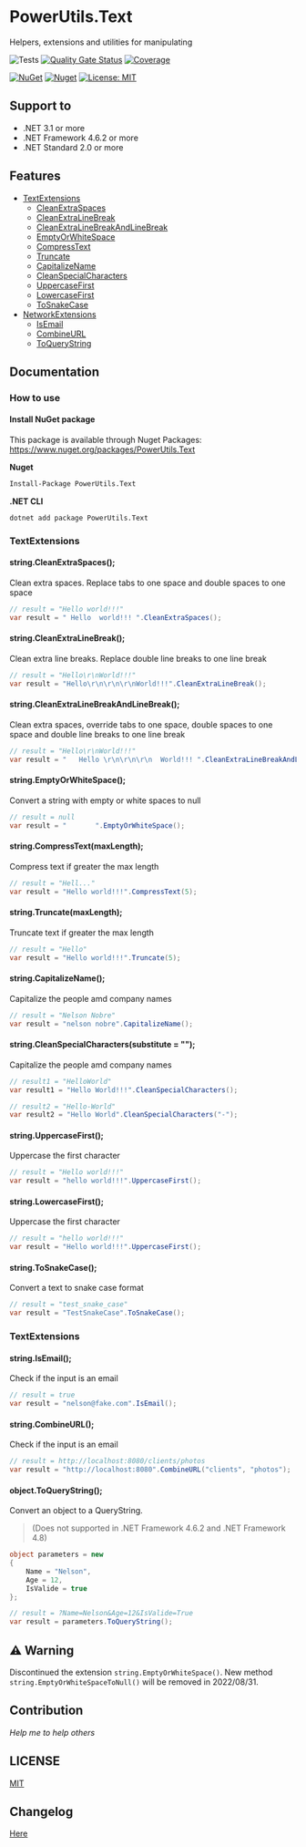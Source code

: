 # PowerUtils.Text
Helpers, extensions and utilities for manipulating

![Tests](https://github.com/TechNobre/PowerUtils.Text/actions/workflows/test-project.yml/badge.svg)
[![Quality Gate Status](https://sonarcloud.io/api/project_badges/measure?project=TechNobre_PowerUtils.Text&metric=alert_status)](https://sonarcloud.io/summary/new_code?id=TechNobre_PowerUtils.Text)
[![Coverage](https://sonarcloud.io/api/project_badges/measure?project=TechNobre_PowerUtils.Text&metric=coverage)](https://sonarcloud.io/summary/new_code?id=TechNobre_PowerUtils.Text)

[![NuGet](https://img.shields.io/nuget/v/PowerUtils.Text.svg)](https://www.nuget.org/packages/PowerUtils.Text)
[![Nuget](https://img.shields.io/nuget/dt/PowerUtils.Text.svg)](https://www.nuget.org/packages/PowerUtils.Text)
[![License: MIT](https://img.shields.io/github/license/TechNobre/PowerUtils.Text.svg)](https://github.com/TechNobre/PowerUtils.Text/blob/main/LICENSE)



## Support to
- .NET 3.1 or more
- .NET Framework 4.6.2 or more
- .NET Standard 2.0 or more



## Features

- [TextExtensions](#TextExtensions)
  - [CleanExtraSpaces](#string.CleanExtraSpaces)
  - [CleanExtraLineBreak](#string.CleanExtraLineBreak)
  - [CleanExtraLineBreakAndLineBreak](#string.CleanExtraLineBreakAndLineBreak)
  - [EmptyOrWhiteSpace](#string.EmptyOrWhiteSpace)
  - [CompressText](#string.CompressText)
  - [Truncate](#string.Truncate)
  - [CapitalizeName](#string.CapitalizeName)
  - [CleanSpecialCharacters](#string.CleanSpecialCharacters)
  - [UppercaseFirst](#string.UppercaseFirst)
  - [LowercaseFirst](#string.LowercaseFirst)
  - [ToSnakeCase](#string.ToSnakeCase)
- [NetworkExtensions](#NetworkExtensions)
  - [IsEmail](#string.IsEmail)
  - [CombineURL](#string.CombineURL)
  - [ToQueryString](#object.ToQueryString)



## Documentation

### How to use

#### Install NuGet package
This package is available through Nuget Packages: https://www.nuget.org/packages/PowerUtils.Text

**Nuget**
```bash
Install-Package PowerUtils.Text
```

**.NET CLI**
```
dotnet add package PowerUtils.Text
```



### TextExtensions <a name="TextExtensions"></a>

#### string.CleanExtraSpaces(); <a name="string.CleanExtraSpaces"></a>
Clean extra spaces. Replace tabs to one space and double spaces to one space

```csharp
// result = "Hello world!!!"
var result = " Hello  world!!! ".CleanExtraSpaces();
```

#### string.CleanExtraLineBreak(); <a name="string.CleanExtraLineBreak"></a>
Clean extra line breaks. Replace double line breaks to one line break

```csharp
// result = "Hello\r\nWorld!!!"
var result = "Hello\r\n\r\n\r\nWorld!!!".CleanExtraLineBreak();
```

#### string.CleanExtraLineBreakAndLineBreak(); <a name="string.CleanExtraLineBreakAndLineBreak"></a>
Clean extra spaces, override tabs to one space, double spaces to one space and double line breaks to one line break

```csharp
// result = "Hello\r\nWorld!!!"
var result = "   Hello \r\n\r\n\r\n  World!!! ".CleanExtraLineBreakAndLineBreak();
```

#### string.EmptyOrWhiteSpace(); <a name="string.EmptyOrWhiteSpace"></a>
Convert a string with empty or white spaces to null

```csharp
// result = null
var result = "       ".EmptyOrWhiteSpace();
```

#### string.CompressText(maxLength); <a name="string.CompressText"></a>
Compress text if greater the max length

```csharp
// result = "Hell..."
var result = "Hello world!!!".CompressText(5);
```

#### string.Truncate(maxLength); <a name="string.Truncate"></a>
Truncate text if greater the max length

```csharp
// result = "Hello"
var result = "Hello world!!!".Truncate(5);
```

#### string.CapitalizeName(); <a name="string.CapitalizeName"></a>
Capitalize the people amd company names

```csharp
// result = "Nelson Nobre"
var result = "nelson nobre".CapitalizeName();
```

#### string.CleanSpecialCharacters(substitute = ""); <a name="string.CleanSpecialCharacters"></a>
Capitalize the people amd company names

```csharp
// result1 = "HelloWorld"
var result1 = "Hello World!!!".CleanSpecialCharacters();

// result2 = "Hello-World"
var result2 = "Hello World".CleanSpecialCharacters("-");
```

#### string.UppercaseFirst(); <a name="string.UppercaseFirst"></a>
Uppercase the first character

```csharp
// result = "Hello world!!!"
var result = "hello world!!!".UppercaseFirst();
```

#### string.LowercaseFirst(); <a name="string.LowercaseFirst"></a>
Uppercase the first character

```csharp
// result = "hello world!!!"
var result = "Hello world!!!".UppercaseFirst();
```

#### string.ToSnakeCase(); <a name="string.ToSnakeCase"></a>
Convert a text to snake case format

```csharp
// result = "test_snake_case"
var result = "TestSnakeCase".ToSnakeCase();
```



### TextExtensions <a name="TextExtensions"></a>

#### string.IsEmail(); <a name="string.IsEmail"></a>
Check if the input is an email

```csharp
// result = true
var result = "nelson@fake.com".IsEmail();
```

#### string.CombineURL(); <a name="string.CombineURL"></a>
Check if the input is an email

```csharp
// result = http://localhost:8080/clients/photos
var result = "http://localhost:8080".CombineURL("clients", "photos");
```

#### object.ToQueryString(); <a name="object.ToQueryString"></a>
Convert an object to a QueryString. 
> (Does not supported in .NET Framework 4.6.2 and .NET Framework 4.8)

```csharp
object parameters = new
{
    Name = "Nelson",
    Age = 12,
    IsValide = true
};

// result = ?Name=Nelson&Age=12&IsValide=True
var result = parameters.ToQueryString();
```



## :warning: Warning
Discontinued the extension `string.EmptyOrWhiteSpace()`. New method `string.EmptyOrWhiteSpaceToNull()` will be removed in 2022/08/31.



## Contribution

*Help me to help others*



## LICENSE

[MIT](https://github.com/TechNobre/PowerUtils.Text/blob/main/LICENSE)



## Changelog

[Here](./CHANGELOG.md)
